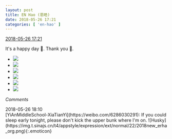 ```yaml
---
layout: post
title: EN Hao (恩皓)
date: 2018-05-26 17:21
categories: [ 'en-hao' ]
---
```


<div class="weibo-info">
  <a href="https://weibo.com/6346318257/Gis3fjPvS">2018-05-26 17:21</a>
</div>

It's a happy day 🤗. Thank you 🙏.

<!-- more -->

<ul class="weibo-pic-list-2">
  <li class="weibo-pic">
    <a href="https://wx2.sinaimg.cn/mw690/006VuvhTgy1frov4u0fghj32c0340kjm.jpg"><img src="https://wx2.sinaimg.cn/thumb150/006VuvhTgy1frov4u0fghj32c0340kjm.jpg"/></a>
  </li>
  <li class="weibo-pic">
    <a href="https://wx2.sinaimg.cn/mw690/006VuvhTgy1frov50bcw0j32c0340hdu.jpg"><img src="https://wx2.sinaimg.cn/thumb150/006VuvhTgy1frov50bcw0j32c0340hdu.jpg"/></a>
  </li>
  <li class="weibo-pic">
    <a href="https://wx3.sinaimg.cn/mw690/006VuvhTgy1frov559enyj32c0340e82.jpg"><img src="https://wx3.sinaimg.cn/thumb150/006VuvhTgy1frov559enyj32c0340e82.jpg"/></a>
  </li>
  <li class="weibo-pic">
    <a href="https://wx4.sinaimg.cn/mw690/006VuvhTgy1frov5nz1x9j32c03404qq.jpg"><img src="https://wx4.sinaimg.cn/thumb150/006VuvhTgy1frov5nz1x9j32c03404qq.jpg"/></a>
  </li>
  <li class="weibo-pic">
    <a href="https://wx2.sinaimg.cn/mw690/006VuvhTgy1frov613ixsj32c0340kjm.jpg"><img src="https://wx2.sinaimg.cn/thumb150/006VuvhTgy1frov613ixsj32c0340kjm.jpg"/></a>
  </li>
  <li class="weibo-pic">
    <a href="https://wx3.sinaimg.cn/mw690/006VuvhTgy1frov6hdfd6j32c0340x6q.jpg"><img src="https://wx3.sinaimg.cn/thumb150/006VuvhTgy1frov6hdfd6j32c0340x6q.jpg"/></a>
  </li>
</ul>

*Comments*

<div class="weibo-info">2018-05-26 18:10</div>
[YiAnMiddleSchool-XiaTianYi](https://weibo.com/6286030291): If you could sleep early tonight, please don't kick the upper bunk where I'm on. ![Husky](https://img.t.sinajs.cn/t4/appstyle/expression/ext/normal/22/2018new_erha_org.png){:.emoticon}
